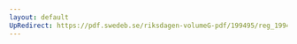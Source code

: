 ```yaml
---
layout: default
UpRedirect: https://pdf.swedeb.se/riksdagen-volumeG-pdf/199495/reg_199495_LU/reg_199495_LU_0014.pdf
---
```

